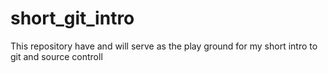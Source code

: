 # short_git_intro
This repository have and will serve as the play ground for my short intro to git and source controll 
